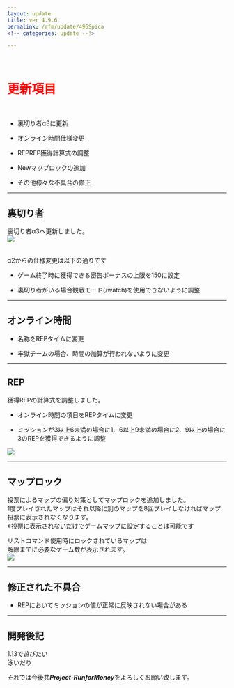 ```yaml
---
layout: update
title: ver 4.9.6
permalink: /rfm/update/496Spica 
<!-- categories: update --!>

---
```

<br>
<h1 id="1"><font color="red">更新項目</font></h1><br>

+ <span class="red-badge">裏切り者</span>α3に更新    

+ <span class="green-badge">オンライン時間</span>仕様変更  

+ <span class="blue-badge">REP</span>REP獲得計算式の調整    

+ <span class="yellow-badge">New</span>マップロックの追加    

+ <span class="green-badge">その他</span>様々な不具合の修正 


----------------------------------------------------
## 裏切り者  

裏切り者α3へ更新しました。  
<a><img src="https://web.njj12.net/public/images/rfm/uragiri.png"></a><br><br>

α2からの仕様変更は以下の通りです  

+ ゲーム終了時に獲得できる密告ボーナスの上限を150に設定  

+ 裏切り者がいる場合観戦モード(/watch)を使用できないように調整  


----------------------------------------------------
## オンライン時間  


+ 名称をREPタイムに変更  

+ 牢獄チームの場合、時間の加算が行われないように変更 


----------------------------------------------------
## REP  

獲得REPの計算式を調整しました。  

+ オンライン時間の項目をREPタイムに変更  

+ ミッションが3以上6未満の場合に1、6以上9未満の場合に2、9以上の場合に3のREPを獲得できるように調整  

<img src="https://web.njj12.net/public/images/rfm/rep2.png"><br>

----------------------------------------------------
## マップロック        


投票によるマップの偏り対策としてマップロックを追加しました。  
1度プレイされたマップはそれ以降に別のマップを8回プレイしなければマップ投票に表示されなくなります。  
※投票に表示されないだけでゲームマップに設定することは可能です  

リストコマンド使用時にロックされているマップは  
解除までに必要なゲーム数が表示されます。  
<img src="https://web.njj12.net/public/images/rfm/maprockcount.png"><br>

----------------------------------------------------
## 修正された不具合      


+ REPにおいてミッションの値が正常に反映されない場合がある  


----------------------------------------------------
## 開発後記  

1.13で遊びたい  
泳いだり  
 



それでは今後共***Project-RunforMoney***をよろしくお願い致します。<br>
